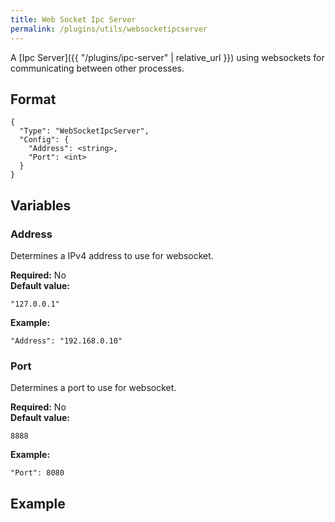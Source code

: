 ```yaml
---
title: Web Socket Ipc Server
permalink: /plugins/utils/websocketipcserver
---
```


A [Ipc Server]({{ "/plugins/ipc-server" | relative_url }}) using websockets for communicating between other processes.

## Format

~~~
{
  "Type": "WebSocketIpcServer",
  "Config": {
    "Address": <string>,
    "Port": <int>
  }
}
~~~

## Variables

### Address
<div class="variable-block" markdown="block">

Determines a IPv4 address to use for websocket. 

**Required:** No<br>
**Default value:**
~~~
"127.0.0.1"
~~~
**Example:**
~~~
"Address": "192.168.0.10"
~~~

</div>

### Port
<div class="variable-block" markdown="block">

Determines a port to use for websocket. 

**Required:** No<br>
**Default value:**
~~~
8888
~~~
**Example:**
~~~
"Port": 8080
~~~

</div>

## Example

~~~
~~~